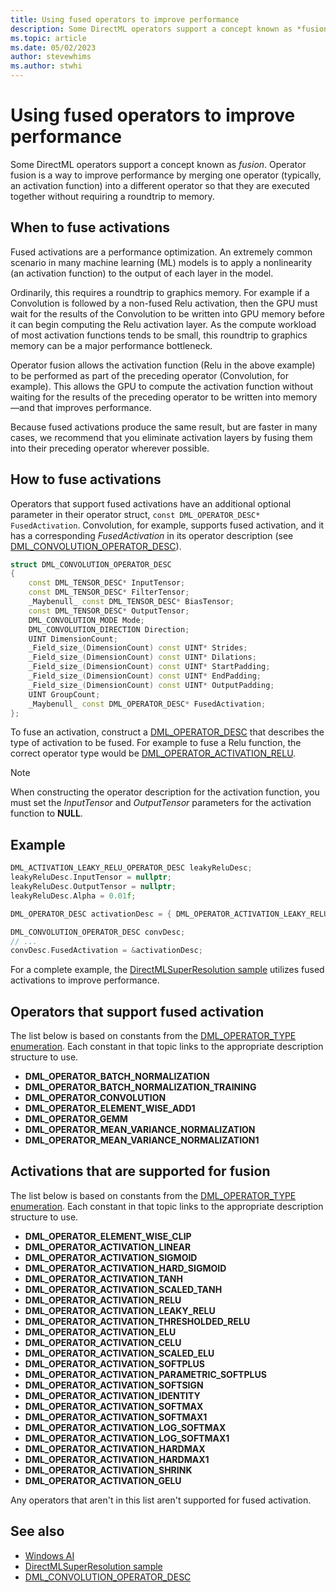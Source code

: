 ```yaml
---
title: Using fused operators to improve performance
description: Some DirectML operators support a concept known as *fusion*. Operator fusion is a way to improve performance by merging one operator (typically, an activation function) into a different operator so that they are executed together without requiring a roundtrip to memory.
ms.topic: article
ms.date: 05/02/2023
author: stevewhims
ms.author: stwhi
---
```


# Using fused operators to improve performance

Some DirectML operators support a concept known as *fusion*. Operator fusion is a way to improve performance by merging one operator (typically, an activation function) into a different operator so that they are executed together without requiring a roundtrip to memory.

## When to fuse activations

Fused activations are a performance optimization. An extremely common scenario in many machine learning (ML) models is to apply a nonlinearity (an activation function) to the output of each layer in the model.

Ordinarily, this requires a roundtrip to graphics memory. For example if a Convolution is followed by a non-fused Relu activation, then the GPU must wait for the results of the Convolution to be written into GPU memory before it can begin computing the Relu activation layer. As the compute workload of most activation functions tends to be small, this roundtrip to graphics memory can be a major performance bottleneck.

Operator fusion allows the activation function (Relu in the above example) to be performed as part of the preceding operator (Convolution, for example). This allows the GPU to compute the activation function without waiting for the results of the preceding operator to be written into memory&mdash;and that improves performance.

Because fused activations produce the same result, but are faster in many cases, we recommend that you eliminate activation layers by fusing them into their preceding operator wherever possible.

## How to fuse activations

Operators that support fused activations have an additional optional parameter in their operator struct, `const DML_OPERATOR_DESC* FusedActivation`. Convolution, for example, supports fused activation, and it has a corresponding *FusedActivation* in its operator description (see [DML_CONVOLUTION_OPERATOR_DESC](/windows/win32/api/directml/ns-directml-dml_convolution_operator_desc)).

```cpp
struct DML_CONVOLUTION_OPERATOR_DESC
{
    const DML_TENSOR_DESC* InputTensor;
    const DML_TENSOR_DESC* FilterTensor;
    _Maybenull_ const DML_TENSOR_DESC* BiasTensor;
    const DML_TENSOR_DESC* OutputTensor;
    DML_CONVOLUTION_MODE Mode;
    DML_CONVOLUTION_DIRECTION Direction;
    UINT DimensionCount;
    _Field_size_(DimensionCount) const UINT* Strides;
    _Field_size_(DimensionCount) const UINT* Dilations;
    _Field_size_(DimensionCount) const UINT* StartPadding;
    _Field_size_(DimensionCount) const UINT* EndPadding;
    _Field_size_(DimensionCount) const UINT* OutputPadding;
    UINT GroupCount;
    _Maybenull_ const DML_OPERATOR_DESC* FusedActivation;
};
```

To fuse an activation, construct a [DML_OPERATOR_DESC](/windows/win32/api/directml/ns-directml-dml_operator_desc) that describes the type of activation to be fused. For example to fuse a Relu function, the correct operator type would be [DML_OPERATOR_ACTIVATION_RELU](/windows/win32/api/directml/ne-directml-dml_operator_type).

> [!NOTE]
> When constructing the operator description for the activation function, you must set the *InputTensor* and *OutputTensor* parameters for the activation function to **NULL**.

## Example

```cpp
DML_ACTIVATION_LEAKY_RELU_OPERATOR_DESC leakyReluDesc;
leakyReluDesc.InputTensor = nullptr;
leakyReluDesc.OutputTensor = nullptr;
leakyReluDesc.Alpha = 0.01f;

DML_OPERATOR_DESC activationDesc = { DML_OPERATOR_ACTIVATION_LEAKY_RELU, &leakyReluDesc };

DML_CONVOLUTION_OPERATOR_DESC convDesc;
// ...
convDesc.FusedActivation = &activationDesc;
```

For a complete example, the [DirectMLSuperResolution sample](https://github.com/microsoft/DirectML/tree/master/Samples) utilizes fused activations to improve performance.

## Operators that support fused activation

The list below is based on constants from the [DML_OPERATOR_TYPE enumeration](/windows/win32/api/directml/ne-directml-dml_operator_type). Each constant in that topic links to the appropriate description structure to use.

* **DML_OPERATOR_BATCH_NORMALIZATION**
* **DML_OPERATOR_BATCH_NORMALIZATION_TRAINING**
* **DML_OPERATOR_CONVOLUTION**
* **DML_OPERATOR_ELEMENT_WISE_ADD1**
* **DML_OPERATOR_GEMM**
* **DML_OPERATOR_MEAN_VARIANCE_NORMALIZATION**
* **DML_OPERATOR_MEAN_VARIANCE_NORMALIZATION1**

## Activations that are supported for fusion

The list below is based on constants from the [DML_OPERATOR_TYPE enumeration](/windows/win32/api/directml/ne-directml-dml_operator_type). Each constant in that topic links to the appropriate description structure to use.

* **DML_OPERATOR_ELEMENT_WISE_CLIP**
* **DML_OPERATOR_ACTIVATION_LINEAR**
* **DML_OPERATOR_ACTIVATION_SIGMOID**
* **DML_OPERATOR_ACTIVATION_HARD_SIGMOID**
* **DML_OPERATOR_ACTIVATION_TANH**
* **DML_OPERATOR_ACTIVATION_SCALED_TANH**
* **DML_OPERATOR_ACTIVATION_RELU**
* **DML_OPERATOR_ACTIVATION_LEAKY_RELU**
* **DML_OPERATOR_ACTIVATION_THRESHOLDED_RELU**
* **DML_OPERATOR_ACTIVATION_ELU**
* **DML_OPERATOR_ACTIVATION_CELU**
* **DML_OPERATOR_ACTIVATION_SCALED_ELU**
* **DML_OPERATOR_ACTIVATION_SOFTPLUS**
* **DML_OPERATOR_ACTIVATION_PARAMETRIC_SOFTPLUS**
* **DML_OPERATOR_ACTIVATION_SOFTSIGN**
* **DML_OPERATOR_ACTIVATION_IDENTITY**
* **DML_OPERATOR_ACTIVATION_SOFTMAX**
* **DML_OPERATOR_ACTIVATION_SOFTMAX1**
* **DML_OPERATOR_ACTIVATION_LOG_SOFTMAX**
* **DML_OPERATOR_ACTIVATION_LOG_SOFTMAX1**
* **DML_OPERATOR_ACTIVATION_HARDMAX**
* **DML_OPERATOR_ACTIVATION_HARDMAX1**
* **DML_OPERATOR_ACTIVATION_SHRINK**
* **DML_OPERATOR_ACTIVATION_GELU**

Any operators that aren't in this list aren't supported for fused activation.

## See also

* [Windows AI](../index.yml)
* [DirectMLSuperResolution sample](https://github.com/microsoft/DirectML/tree/master/Samples)    
* [DML_CONVOLUTION_OPERATOR_DESC](/windows/win32/api/directml/ns-directml-dml_convolution_operator_desc)
